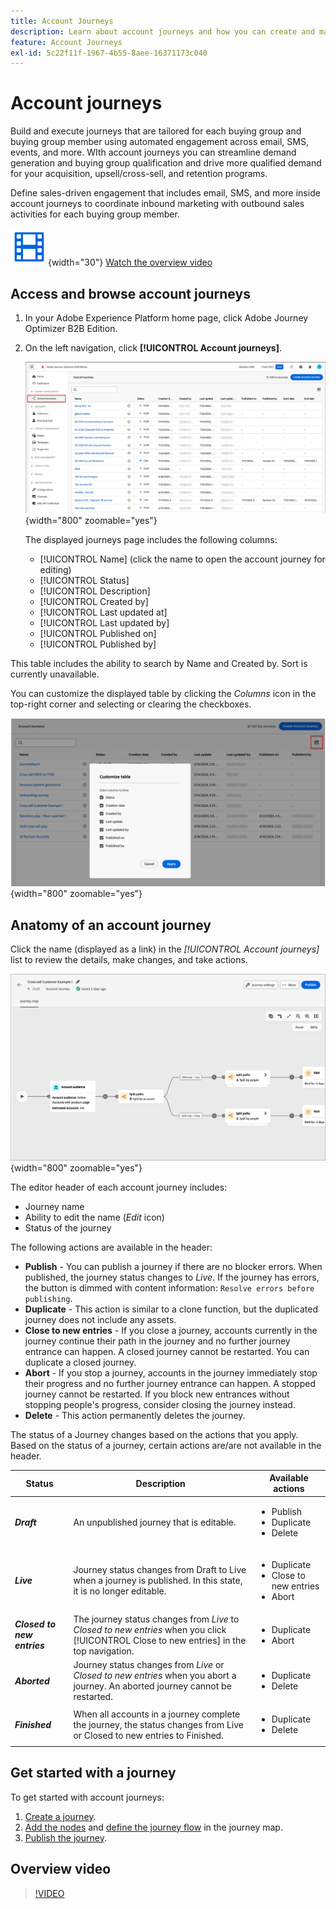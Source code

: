```yaml
---
title: Account Journeys
description: Learn about account journeys and how you can create and manage them.
feature: Account Journeys
exl-id: 5c22f11f-1967-4b55-8aee-16371173c040
---
```


# Account journeys

Build and execute journeys that are tailored for each buying group and buying group member using automated engagement across email, SMS, events,  and more. WIth account journeys you can streamline demand generation and buying group qualification and drive more qualified demand for your acquisition, upsell/cross-sell, and retention programs.

Define sales-driven engagement that includes email, SMS, and more inside account journeys to coordinate inbound marketing with outbound sales activities for each buying group member.

![Video](../../assets/do-not-localize/icon-video.svg){width="30"} [Watch the overview video](#overview-video)

## Access and browse account journeys

1. In your Adobe Experience Platform home page, click Adobe Journey Optimizer B2B Edition.

1. On the left navigation, click **[!UICONTROL Account journeys]**.

   ![Access account journeys](./assets/account-journey-browse.png){width="800" zoomable="yes"}

   The displayed journeys page includes the following columns:

   * [!UICONTROL Name] (click the name to open the account journey for editing)
   * [!UICONTROL Status]
   * [!UICONTROL Description] 
   * [!UICONTROL Created by]
   * [!UICONTROL Last updated at]
   * [!UICONTROL Last updated by]
   * [!UICONTROL Published on]
   * [!UICONTROL Published by]

  This table includes the ability to search by Name and Created by. Sort is currently unavailable.

You can customize the displayed table by clicking the _Columns_ icon in the top-right corner and selecting or clearing the checkboxes. 

![Choose the columns to display in the acount journeys list](./assets/account-journeys-list-columns.png){width="800" zoomable="yes"}

## Anatomy of an account journey

Click the name (displayed as a link) in the _[!UICONTROL Account journeys]_ list to review the details, make changes, and take actions.

![Account journey workspace](./assets/account-journey-workspace.png){width="800" zoomable="yes"}

The editor header of each account journey includes: 

* Journey name
* Ability to edit the name (_Edit_ icon)
* Status of the journey

The following actions are available in the header:

* **Publish** - You can publish a journey if there are no blocker errors. When published, the journey status changes to _Live_. If the journey has errors, the button is dimmed with content information: `Resolve errors before publishing`.
* **Duplicate** - This action is similar to a clone function, but the duplicated journey does not include any assets.
* **Close to new entries** - If you close a journey, accounts currently in the journey continue their path in the journey and no further journey entrance can happen. A closed journey cannot be restarted. You can duplicate a closed journey.
* **Abort** - If you stop a journey, accounts in the journey immediately stop their progress and no further journey entrance can happen. A stopped journey cannot be restarted. If you block new entrances without stopping people's progress, consider closing the journey instead.
* **Delete** - This action permanently deletes the journey.

The status of a Journey changes based on the actions that you apply. Based on the status of a journey, certain actions are/are not available in the header.

| Status | Description | Available actions |
| ------ | ----------- | ----------------- |
| _**Draft**_ | An unpublished journey that is editable. |<ul><li>Publish</li><li>Duplicate </li><li>Delete </li></ul> |
| _**Live**_ | Journey status changes from Draft to Live when a journey is published. In this state, it is no longer editable. | <ul><li>Duplicate </li><li>Close to new entries </li><li>Abort </li></ul> |
| _**Closed to new entries**_ | The journey status changes from _Live_ to _Closed to new entries_ when you click [!UICONTROL Close to new entries] in the top navigation. | <ul><li>Duplicate </li><li>Abort </li></ul> |
| _**Aborted**_ | Journey status changes from _Live_ or _Closed to new entries_ when you abort a journey. An aborted journey cannot be restarted. | <ul><li>Duplicate </li><li>Delete </li></ul> |
| _**Finished**_ | When all accounts in a journey complete the journey, the status changes from Live or Closed to new entries to Finished.| <ul><li>Duplicate </li><li>Delete </li></ul> |

## Get started with a journey

To get started with account journeys:

1. [Create a journey](./create-publish-journey.md#create-an-account-journey).
1. [Add the nodes](./create-publish-journey.md#add-a-node) and [define the journey flow](./create-publish-journey.md#add-and-delete-a-path) in the journey map.
1. [Publish the journey](./create-publish-journey.md#publish-an-account-journey).

## Overview video

>[!VIDEO](https://video.tv.adobe.com/v/3443202/?learn=on)
